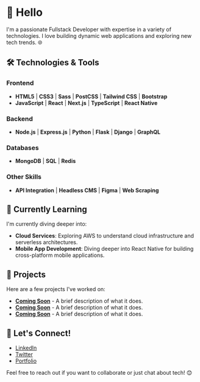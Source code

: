 # 👋 Hello

I'm a passionate Fullstack Developer with expertise in a variety of technologies. I love building dynamic web applications and exploring new tech trends. 🌐

## 🛠️ Technologies & Tools

### Frontend
- **HTML5** | **CSS3** | **Sass** | **PostCSS** | **Tailwind CSS** | **Bootstrap**
- **JavaScript** | **React** | **Next.js** | **TypeScript** | **React Native**

### Backend
- **Node.js** | **Express.js** | **Python** | **Flask** | **Django** | **GraphQL**

### Databases
- **MongoDB** | **SQL** | **Redis**

### Other Skills
- **API Integration** | **Headless CMS** | **Figma** | **Web Scraping**

## 🌱 Currently Learning

I'm currently diving deeper into:
- **Cloud Services**: Exploring AWS to understand cloud infrastructure and serverless architectures.
- **Mobile App Development**: Diving deeper into React Native for building cross-platform mobile applications.

## 💼 Projects

Here are a few projects I've worked on:
- [**Coming Soon**](https://github.com/ashofdead) - A brief description of what it does.
- [**Coming Soon**](https://github.com/ashofdead) - A brief description of what it does.
- [**Coming Soon**](https://github.com/ashofdead) - A brief description of what it does.

## 🤝 Let's Connect!

- [LinkedIn](https://github.com/ashofdead)
- [Twitter](https://github.com/ashofdead)
- [Portfolio](https://github.com/ashofdead)

Feel free to reach out if you want to collaborate or just chat about tech! 😊
